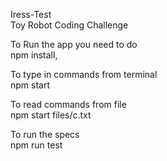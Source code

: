 Iress-Test<br />
Toy Robot Coding Challenge

To Run the app you need to do <br />
npm install,

To type in commands from terminal<br />
npm start 

To read commands from file<br />
npm start files/c.txt

To run the specs <br />
npm run test 
